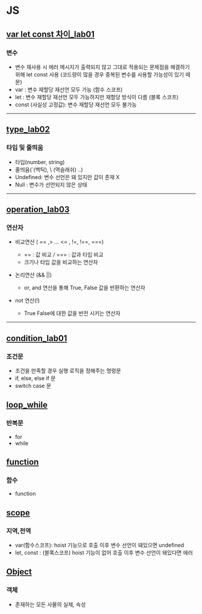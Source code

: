 # JS

## [var let const 차이_lab01](https://github.com/100SeongJun/JS/blob/main/step02_data/variable_lab01.html)

### 변수

- 변수 재사용 시 에러 메시지가 출력되지 않고 그대로 적용되는 문제점을 해결하기 위해 let const 사용
(코드량이 많을 경우 중복된 변수를 사용할 가능성이 있기 때문)
- var : 변수 재할당 재선언 모두 가능 (함수 스코프)
- let : 변수 재할당 재선언 모두 가능하지만 재할당 방식이 다름 (블록 스코프)
- const (사실상 고정값): 변수 재할당 재선언 모두 불가능

---

## [type_lab02](https://github.com/100SeongJun/JS/blob/main/step02_data/type_lab02.html)

### 타입 및 줄띄움

- 타입(number, string)
- 줄띄움(`(백틱), \ (역슬래쉬) ..)
- Undefined: 변수 선언은 돼 있지만 값이 존재 X
- Null : 변수가 선언되지 않은 상태

---

## [operation_lab03](https://github.com/100SeongJun/JS/blob/main/step02_data/operator_lab03.html)

### 연산자

- 비교연산 ( == ,> ... <= , !=, !==, ===)
  - == : 값 비교 / === : 값과 타입 비교
  - 크기나 타입 값을 비교하는 연산자

- 논리연산 (&& ||)
  - or, and 연산을 통해 True, False 값을 반환하는 연산자

- not 연산(!)
  - True False에 대한 값을 반전 시키는 연산자

---

## [condition_lab01](https://github.com/100SeongJun/JS/blob/main/step03_control_flow/condition_lab01.html)

### 조건문

- 조건을 만족할 경우 실행 로직을 정해주는 명령문
- if, else, else if 문
- switch case 문

## [loop_while](https://github.com/100SeongJun/JS/blob/main/step03_control_flow/loop_lab02.html)

### 반복문

- for
- while

## [function](https://github.com/100SeongJun/JS/blob/main/step04_function/function_lab01.html)

### 함수

- function

## [scope](https://github.com/100SeongJun/JS/blob/main/step04_function/scope_lab02.html)

### 지역,전역

- var(함수스코프): hoist 기능으로 호출 이후 변수 선언이 돼있으면 undefined
- let, const : (블록스코프) hoist 기능이 없어 호출 이후 변수 선언이 돼있다면 에러

## [Object](https://github.com/100SeongJun/JS/blob/main/step05_object/object_lab01.html)

### 객체

- 존재하는 모든 사물의 실체, 속성

